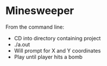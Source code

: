 # Minesweeper

From the command line:
 - CD into directory containing project
 - ./a.out
 - Will prompt for X and Y coordinates
 - Play until player hits a bomb
